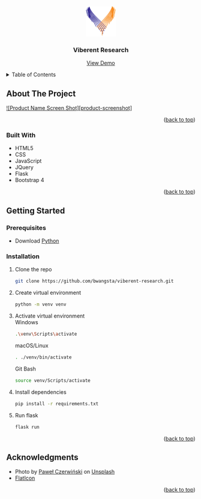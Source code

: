 <a id="readme-top"></a>

<!-- PROJECT LOGO -->
<br />
<div align="center">
  <a href="https://github.com/bwangsta/viberent-research.git">
    <img src="./research/static/images/Logo.webp" alt="Logo" width="80" height="80">
  </a>

<h3 align="center">Viberent Research</h3>
  <p align="center">
    <a href="https://viberent-research.onrender.com">View Demo</a>
  </p>
</div>

<!-- TABLE OF CONTENTS -->
<details>
  <summary>Table of Contents</summary>
  <ol>
    <li>
      <a href="#about-the-project">About The Project</a>
      <ul>
        <li><a href="#built-with">Built With</a></li>
      </ul>
    </li>
    <li>
      <a href="#getting-started">Getting Started</a>
      <ul>
        <li><a href="#prerequisites">Prerequisites</a></li>
        <li><a href="#installation">Installation</a></li>
      </ul>
    </li>
    <li><a href="#acknowledgments">Acknowledgments</a></li>
  </ol>
</details>

<!-- ABOUT THE PROJECT -->

## About The Project

[![Product Name Screen Shot][product-screenshot]](https://example.com)

<p align="right">(<a href="#readme-top">back to top</a>)</p>

### Built With

- HTML5
- CSS
- JavaScript
- JQuery
- Flask
- Bootstrap 4

<p align="right">(<a href="#readme-top">back to top</a>)</p>

<!-- GETTING STARTED -->

## Getting Started

### Prerequisites

- Download [Python](https://www.python.org/downloads/)

### Installation

1. Clone the repo
   ```sh
   git clone https://github.com/bwangsta/viberent-research.git
   ```
2. Create virtual environment
   ```sh
   python -m venv venv
   ```
3. Activate virtual environment
   <br>
   Windows
   ```sh
   .\venv\Scripts\activate
   ```
   macOS/Linux
   ```sh
   . ./venv/bin/activate
   ```
   Git Bash
   ```sh
   source venv/Scripts/activate
   ```
4. Install dependencies
   ```sh
   pip install -r requirements.txt
   ```
5. Run flask
   ```sh
   flask run
   ```

<p align="right">(<a href="#readme-top">back to top</a>)</p>

<!-- ACKNOWLEDGMENTS -->

## Acknowledgments

- Photo by [Paweł Czerwiński](https://unsplash.com/@pawel_czerwinski?utm_source=unsplash&utm_medium=referral&utm_content=creditCopyText) on [Unsplash](https://unsplash.com/?utm_source=unsplash&utm_medium=referral&utm_content=creditCopyText)
- [FlatIcon](https://www.flaticon.com/)

<p align="right">(<a href="#readme-top">back to top</a>)</p>
